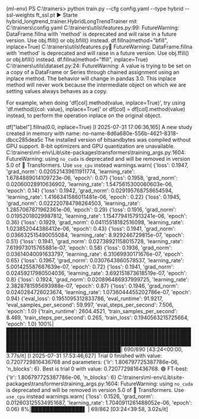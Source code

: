 (ml-env) PS C:\trainers> python train.py --cfg config.yaml --type hybrid --ssl-weights ft_ssl.pt
▶  Starte hybrid_longtrend_trainer.HybridLongTrendTrainer mit C:\trainers\config.yaml
C:\trainers\utils\features.py:99: FutureWarning: DataFrame.fillna with 'method' is deprecated and will raise in a future version. Use obj.ffill() or obj.bfill() instead.
  df.fillna(method="bfill", inplace=True)
C:\trainers\utils\features.py:100: FutureWarning: DataFrame.fillna with 'method' is deprecated and will raise in a future version. Use obj.ffill() or obj.bfill() instead.
  df.fillna(method="ffill", inplace=True)
C:\trainers\utils\dataset.py:24: FutureWarning: A value is trying to be set on a copy of a DataFrame or Series through chained assignment using an inplace method.
The behavior will change in pandas 3.0. This inplace method will never work because the intermediate object on which we are setting values always behaves as a copy.

For example, when doing 'df[col].method(value, inplace=True)', try using 'df.method({col: value}, inplace=True)' or df[col] = df[col].method(value) instead, to perform the operation inplace on the original object.        


  df["label"].fillna(0.0, inplace=True)
[I 2025-07-31 17:06:36,165] A new study created in memory with name: no-name-8d6a680e-556b-4621-8318-dbcc285dea5c
The installed version of bitsandbytes was compiled without GPU support. 8-bit optimizers and GPU quantization are unavailable.
C:\trainers\ml-env\Lib\site-packages\transformers\training_args.py:1604: FutureWarning: using `no_cuda` is deprecated and will be removed in version 5.0 of 🤗 Transformers. Use `use_cpu` instead
  warnings.warn(
{'loss': 0.1947, 'grad_norm': 0.020521439611911774, 'learning_rate': 1.6784889014109723e-06, 'epoch': 0.07}
{'loss': 0.1958, 'grad_norm': 0.02060028910636902, 'learning_rate': 1.5475615300060603e-06, 'epoch': 0.14}
{'loss': 0.1942, 'grad_norm': 0.029195768758654594, 'learning_rate': 1.4166341586011481e-06, 'epoch': 0.22}
{'loss': 0.1945, 'grad_norm': 0.022220784798264503, 'learning_rate': 1.2857067871962361e-06, 'epoch': 0.29}
{'loss': 0.1916, 'grad_norm': 0.01952018029987812, 'learning_rate': 1.1547794157913241e-06, 'epoch': 0.36}
{'loss': 0.1929, 'grad_norm': 0.04115518182516098, 'learning_rate': 1.023852044386412e-06, 'epoch': 0.43}
{'loss': 0.1941, 'grad_norm': 0.036632515490055084, 'learning_rate': 8.929246729815e-07, 'epoch': 0.51}
{'loss': 0.1941, 'grad_norm': 0.02738921158015728, 'learning_rate': 7.619973015765881e-07, 'epoch': 0.58}
{'loss': 0.1936, 'grad_norm': 0.03614040091633797, 'learning_rate': 6.31069930171676e-07, 'epoch': 0.65}
{'loss': 0.1967, 'grad_norm': 0.0307643860578537, 'learning_rate': 5.001425587667639e-07, 'epoch': 0.72}
{'loss': 0.1941, 'grad_norm': 0.02459217980504036, 'learning_rate': 3.692151873618519e-07, 'epoch': 0.8}
{'loss': 0.1924, 'grad_norm': 0.020896486937999725, 'learning_rate': 2.3828781595693988e-07, 'epoch': 0.87}
{'loss': 0.1946, 'grad_norm': 0.0240284726023674, 'learning_rate': 1.0736044455202786e-07, 'epoch': 0.94}
{'eval_loss': 0.1951095312833786, 'eval_runtime': 91.9217, 'eval_samples_per_second': 59.997, 'eval_steps_per_second': 7.506, 'epoch': 1.0}
{'train_runtime': 2604.4521, 'train_samples_per_second': 8.469, 'train_steps_per_second': 0.265, 'train_loss': 0.1940563215725664, 'epoch': 1.0}
100%|█████████████████████████████████████████████████████████████████████████████████████████████████████████████████████████████████████████████████████████████████████████████████████| 690/690 [43:24<00:00,  3.77s/it]
[I 2025-07-31 17:53:46,627] Trial 0 finished with value: 0.7207729816436768 and parameters: {'lr': 1.806797725387786e-06, 'n_blocks': 6}. Best is trial 0 with value: 0.7207729816436768.
🟢  FT-best: {'lr': 1.806797725387786e-06, 'n_blocks': 6}
C:\trainers\ml-env\Lib\site-packages\transformers\training_args.py:1604: FutureWarning: using `no_cuda` is deprecated and will be removed in version 5.0 of 🤗 Transformers. Use `use_cpu` instead
  warnings.warn(
{'loss': 0.1526, 'grad_norm': 0.012603125534951687, 'learning_rate': 1.7040911261488052e-06, 'epoch': 0.06}
  8%|██████████████▌                                                                                                                                                                       | 69/862 [03:24<39:58,  3.02s/it] 
